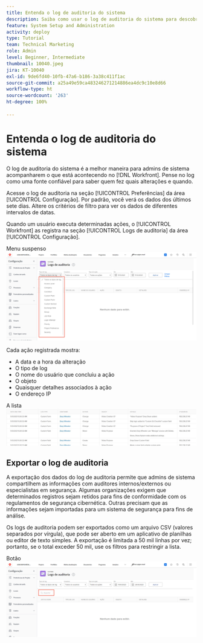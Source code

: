 ```yaml
---
title: Entenda o log de auditoria do sistema
description: Saiba como usar o log de auditoria do sistema para descobrir quando e por quem os itens foram alterados.
feature: System Setup and Administration
activity: deploy
type: Tutorial
team: Technical Marketing
role: Admin
level: Beginner, Intermediate
thumbnail: 10040.jpeg
jira: KT-10040
exl-id: 9de6fd40-10fb-47a6-b186-3a38c411f1ac
source-git-commit: a25a49e59ca483246271214886ea4dc9c10e8d66
workflow-type: ht
source-wordcount: '263'
ht-degree: 100%

---
```


# Entenda o log de auditoria do sistema

O log de auditoria do sistema é a melhor maneira para admins de sistema acompanharem o que está acontecendo no [!DNL Workfront]. Pense no log como uma fonte confiável para saber quem fez quais alterações e quando.

Acesse o log de auditoria na seção [!UICONTROL Preferências] da área [!UICONTROL Configuração]. Por padrão, você verá os dados dos últimos sete dias. Altere os critérios de filtro para ver os dados de diferentes intervalos de datas.

Quando um usuário executa determinadas ações, o [!UICONTROL Workfront] as registra na seção [!UICONTROL Logs de auditoria] da área [!UICONTROL Configuração].

Menu suspenso ![[!UICONTROL Tipo de log] na página [!UICONTROL Logs de auditoria] da seção [!UICONTROL Configuração]](assets/admin-fund-audit-log-1.png)

Cada ação registrada mostra:

* A data e a hora da alteração
* O tipo de log
* O nome do usuário que concluiu a ação
* O objeto
* Quaisquer detalhes associados à ação
* O endereço IP

A lista ![[!UICONTROL Log de auditoria]](assets/admin-fund-audit-log-2.JPG)

## Exportar o log de auditoria

A exportação dos dados do log de auditoria permite que admins de sistema compartilhem as informações com auditores internos/externos ou especialistas em segurança. Algumas organizações exigem que determinados registros sejam retidos para fins de conformidade com os regulamentos de segurança cibernética. Outras precisam que as informações sejam importadas para um sistema de segurança para fins de análise.

Os logs de auditoria podem ser exportados como um arquivo CSV (valores separados por vírgula), que pode ser aberto em um aplicativo de planilhas ou editor de texto simples. A exportação é limitada a 50 mil linhas por vez; portanto, se o total exceder 50 mil, use os filtros para restringir a lista.

Botão ![[!UICONTROL Exportar] na página [!UICONTROL Logs de auditoria]](assets/admin-fund-audit-log-3.png)

<!---
learn more URLs
Audit logs
Managing audit logs
--->
